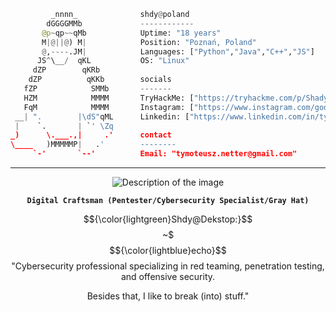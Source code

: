 ```python
         _nnnn_              shdy@poland
        dGGGGMMb             ------------
       @p~qp~~qMb            Uptime: "18 years"
       M|@||@) M|            Position: "Poznań, Poland"
       @,----.JM|            Languages: ["Python","Java","C++","JS"]
      JS^\__/  qKL           OS: "Linux"
     dZP        qKRb         
    dZP          qKKb        socials
   fZP            SMMb       -------
   HZM            MMMM       TryHackMe: ["https://tryhackme.com/p/Shadyy"]
   FqM            MMMM       Instagram: ["https://www.instagram.com/godshadyy/"]
 __| ".        |\dS"qML      Linkedin: ["https://www.linkedin.com/in/tymoteusz-netter/"]
 |    `.       | `' \Zq      
_)      \.___.,|     .'      contact
\____   )MMMMMP|   .'        --------
     `-'       `--'          Email: "tymoteusz.netter@gmail.com"
```

-------

<div align="center">
  <img src="https://github.com/user-attachments/assets/2cacd356-9239-4591-8327-678140cc3442" alt="Description of the image">
         
 **`Digital Craftsman (Pentester/Cybersecurity Specialist/Gray Hat)`**

$${\color{lightgreen}Shdy@Dekstop:}$$~$ $${\color{lightblue}echo}$$ "Cybersecurity professional specializing in red teaming, penetration testing, and offensive security. 

Besides that, I like to break (into) stuff."

